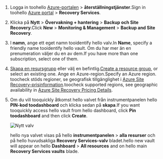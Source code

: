 
1. <span data-ttu-id="4defb-101">Logga in toohello [Azure-portalen](https://portal.azure.com) > **återställningstjänster**.</span><span class="sxs-lookup"><span data-stu-id="4defb-101">Sign in toohello [Azure portal](https://portal.azure.com) > **Recovery Services**.</span></span>
2. <span data-ttu-id="4defb-102">Klicka på **Nytt** > **Övervakning + hantering** > **Backup och Site Recovery**.</span><span class="sxs-lookup"><span data-stu-id="4defb-102">Click **New** > **Monitoring & Management** > **Backup and Site Recovery**.</span></span> 
3. <span data-ttu-id="4defb-103">I **namn**, ange ett eget namn tooidentify hello valv.</span><span class="sxs-lookup"><span data-stu-id="4defb-103">In **Name**, specify a friendly name tooidentify hello vault.</span></span> <span data-ttu-id="4defb-104">Om du har mer än en prenumeration väljer du en av dem.</span><span class="sxs-lookup"><span data-stu-id="4defb-104">If you have more than one subscription, select one of them.</span></span>
4. <span data-ttu-id="4defb-105">[Skapa en resursgrupp](../articles/azure-resource-manager/resource-group-template-deploy-portal.md) eller välj en befintlig.</span><span class="sxs-lookup"><span data-stu-id="4defb-105">[Create a resource group](../articles/azure-resource-manager/resource-group-template-deploy-portal.md), or select an existing one.</span></span> <span data-ttu-id="4defb-106">Ange en Azure-region.</span><span class="sxs-lookup"><span data-stu-id="4defb-106">Specify an Azure region.</span></span> <span data-ttu-id="4defb-107">toocheck stöds regioner, se geografisk tillgänglighet i [Azure Site Recovery-prisinformation](https://azure.microsoft.com/pricing/details/site-recovery/).</span><span class="sxs-lookup"><span data-stu-id="4defb-107">toocheck supported regions, see geographic availability in [Azure Site Recovery Pricing Details](https://azure.microsoft.com/pricing/details/site-recovery/).</span></span>
5. <span data-ttu-id="4defb-108">Om du vill tooquickly åtkomst hello valvet från instrumentpanelen hello **PIN-kod toodashboard** och klicka sedan på **skapa**.</span><span class="sxs-lookup"><span data-stu-id="4defb-108">If you want tooquickly access hello vault from hello dashboard, click **Pin toodashboard** and then click **Create**.</span></span>

   ![Nytt valv](./media/site-recovery-create-vault/new-vault-settings.png)

   <span data-ttu-id="4defb-110">hello nya valvet visas på hello **instrumentpanelen** > **alla resurser** och på hello huvudsakliga **Recovery Services-valv** bladet.</span><span class="sxs-lookup"><span data-stu-id="4defb-110">hello new vault will appear on hello **Dashboard** > **All resources** and on hello main **Recovery Services vaults** blade.</span></span>
